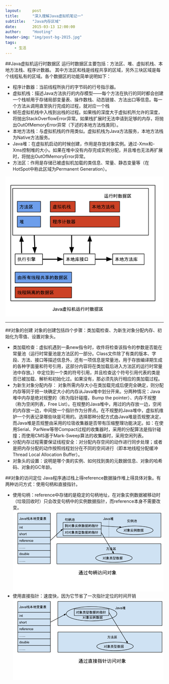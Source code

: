 ```yaml
---
layout:     post
title:      "深入理解Java虚拟机笔记一"
subtitle:   "Java内存区域"
date:       2015-03-13 12:00:00
author:     "Hooting"
header-img: "img/post-bg-2015.jpg"
tags:
    - 生活
---
```


##Java虚拟机运行时数据区
运行时数据区主要包括：方法区、堆、虚拟机栈、本地方法栈、程序计数器。
其中方法区和栈是线程共享的区域，另外三块区域是每个线程私有的区域。各个数据区的功能简单说明如下：
* 程序计数器：当前线程所执行的字节码的行号指示器。
* 虚拟机栈：描述Java方法执行的内存模型——每个方法在执行的同时都会创建一个栈帧用于存储局部变量表、操作数栈、动态链接、方法出口等信息。每一个方法从调用直至执行完成的过程，就对应一个栈
* 帧在虚拟机栈中入栈到出栈的过程。如果栈的深度大于虚拟机所允许的深度，将抛出StackOverflowError异常。如果栈扩展时无法申请到足够的内存，将抛出OutOfMemoryError异常（下述的本地方法栈类同）。
* 本地方法栈：与虚拟机栈的作用类似。虚拟机栈为Java方法服务，本地方法栈为Native方法服务。
* Java堆：在虚拟机启动的时候创建，作用是存放对象实例。通过-Xmx和-Xms控制堆的大小。如果在堆中没有内存完成实例分配，并且堆也无法再扩展时，将抛出OutOfMemoryError异常。
* 方法区：作用是存储已被虚拟机加载的类信息、常量、静态变量等（在HotSpot中称此区域为Permanent Generation）。

![](https://github.com/hooting/hooting.github.io/blob/master/img/post/jvmnote1-1.jpg)

---

##对象的创建
对象的创建包括四个步骤：类加载检查、为新生对象分配内存、初始化为零值、设置对象头。
* 类加载检查：虚拟机遇到一条new指令时，收件将检查该指令的参数是否能在常量池（运行时常量池是方法区的一部分。Class文件除了有类的版本、字段、方法、接口等描述信息外，还有一项信息是常量池，用于存放编译期生成的各种字面量和符号引用，这部分内容将在类加载后进入方法区的运行时常量池中存放。）中定位到一个类的符号引用，并且检查这个符号引用代表的类是否已被加载、解析和初始化过。如果没有，那必须先执行相应的类加载过程。
* 为新生对象分配内存： 对象所需内存大小在类加载完成后便完全确定，则分配内存等同于把一块确定大小的内存从Java堆中划分开来。分两种情况：Java堆中内存是绝对规整的（称为指针碰撞，Bump the pointer）、内存不规整（称为空闲列表，Free List）。在规整的Java堆中，用过的内存放一边，空闲的内存放一边，中间放一个指针作为分界点。在不规整的Java堆中，虚拟机维护一个列表记录哪些块是可用的。选择那种分配方式由Java堆是否规整决定，而Java堆是否规整由采用的垃圾收集器是否带有压缩整理功能决定。如：在使用Serial、ParNew等带Compact过程的收集器时，采用的分配算法是指针碰撞；而使用CMS基于Mark-Sweep算法的收集器时，采用空闲列表。
* 分配内存过程需要保证线程安全：对分配内存空间的动作进行同步处理；或者是把内存分配的动作按照线程划分在不同的空间进行（即本地线程分配缓冲Thread Local Allocation Buffer）。
* 对象头的设置：说明是哪个类的实例、如何找到类的元数据信息、对象的哈希码、对象的GC年龄。

##对象的访问定位
Java程序通过栈上得reference数据操作堆上得具体对象。有两种访问方式：使用句柄和直接指针。

* 使用句柄：reference中存储的是稳定的句柄地址，在对象实例数据被移动时（垃圾回收时）只会改变句柄中的实例数据指针，而reference本身不需要改变。
![](https://github.com/hooting/hooting.github.io/blob/master/img/post/jvmnote1-2.jpg)
* 使用直接指针：速度快，因为它节省了一次指针定位的时间开销
![](https://github.com/hooting/hooting.github.io/blob/master/img/post/jvmnote1-3.jpg)